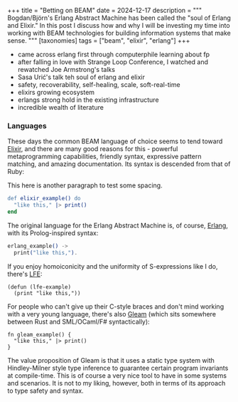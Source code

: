+++
title       = "Betting on BEAM"
date        = 2024-12-17
description = """
Bogdan/Björn's Erlang Abstract Machine has been called the "soul of Erlang and Elixir." In this post 
I discuss how and why I will be investing my time into working with BEAM technologies for building
information systems that make sense.
"""
[taxonomies]
tags = ["beam", "elixir", "erlang"]
+++

- came across erlang first through computerphile learning about fp
- after falling in love with Strange Loop Conference, I watched and rewatched Joe Armstrong's talks
- Sasa Urić's talk teh soul of erlang and elixir
- safety, recoverability, self-healing, scale, soft-real-time
- elixirs growing ecosystem
- erlangs strong hold in the existing infrastructure
- incredible wealth of literature

### Languages

These days the common BEAM language of choice seems to tend toward [Elixir](https://elixir-lang.org/), and there are many good reasons for this - powerful metaprogramming capabilities, friendly syntax, expressive pattern matching, and amazing documentation. Its syntax is descended from that of Ruby:

This here is another paragraph to test some spacing.

```erl
def elixir_example() do
  "like this," |> print()
end
```

The original language for the Erlang Abstract Machine is, of course, [Erlang](https://www.erlang.org/), with its Prolog-inspired syntax:

```ex
erlang_example() ->
  print("like this,").
```

If you enjoy homoiconicity and the uniformity of S-expressions like I do, there's [LFE](https://lfe.io/):

```lfe
(defun (lfe-example)
  (print "like this,"))
```

For people who can't give up their C-style braces and don't mind working with a very young language, there's also [Gleam](https://gleam.run/) (which sits somewhere between Rust and SML/OCaml/F# syntactically):

```gleam
fn gleam_example() {
  "like this," |> print()
}
```

The value proposition of Gleam is that it uses a static type system with Hindley-Milner style type inference to guarantee certain program invariants at compile-time. This is of course a very nice tool to have in some systems and scenarios. It is not to my liking, however, both in terms of its approach to type safety and syntax.
